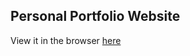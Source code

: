 ## Personal Portfolio Website

View it in the browser [here](https://sammacfarlane23.github.io/portfolio-site/)

